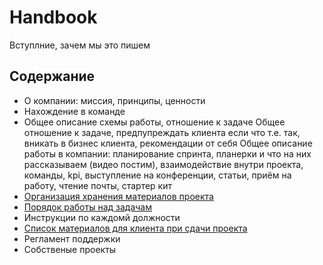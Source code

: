 # Handbook

Вступлние, зачем мы это пишем

## Содержание
* О компании: миссия, принципы, ценности
* Нахождение в команде
* Общее описание схемы работы, отношение к задаче
Общее отношение к задаче, предпупреждать клиента если что т.е. так, вникать в бизнес клиента, рекомендации от себя
Общее описание работы в компании: планирование спринта, планерки и что на них рассказываем (видео постим), взаимодействие внутри проекта, команды, kpi, выступление на конференции, статьи, приём на работу, чтение почты, стартер кит
* [Организация хранения материалов проекта](file-storage.md)
* [Порядок работы над задачам](issues-workflow.md)
* Инструкции по каждомй должности
* [Список материалов для клиента при сдачи проекта](materials-for-client.md)
* Регламент поддержки
* Собственые проекты